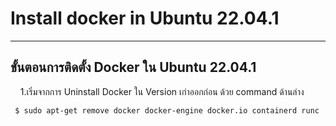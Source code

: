 # Install docker in Ubuntu 22.04.1
------------------------------------------------


## ขั้นตอนการติดตั้ง Docker ใน Ubuntu 22.04.1
&nbsp;&nbsp;&nbsp;&nbsp;1.เริ่มจากการ Uninstall Docker ใน Version เก่าออกก่อน ด้วย command ด้านล่าง
```ShellSession
 $ sudo apt-get remove docker docker-engine docker.io containerd runc
```
